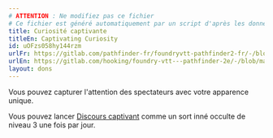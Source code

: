 ```yaml
---
# ATTENTION : Ne modifiez pas ce fichier
# Ce fichier est généré automatiquement par un script d'après les données du module Foundry VTT officiel et de sa traduction
title: Curiosité captivante
titleEn: Captivating Curiosity
id: uOFzs058hy144rzm
urlFr: https://gitlab.com/pathfinder-fr/foundryvtt-pathfinder2-fr/-/blob/master/data/feats/uOFzs058hy144rzm.htm
urlEn: https://gitlab.com/hooking/foundry-vtt---pathfinder-2e/-/blob/master/packs/data/feats.db/captivating-curiosity.json
layout: dons
---
```

Vous pouvez capturer l'attention des spectateurs avec votre apparence unique.

Vous pouvez lancer [Discours captivant](../sorts/discours-captivant.html) comme un sort inné occulte de niveau 3 une fois par jour.
